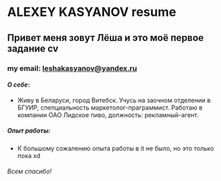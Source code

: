 # **ALEXEY KASYANOV resume**
## Привет меня зовут Лёша и это моё первое задание cv 
### my email: leshakasyanov@yandex.ru
####  _О себе_: 
 - Живу в Беларуси, город Витебск. Учусь на заочном отделении в БГУИР, спепциальность маркетолог-праграммист. Работаю в компании ОАО Лидское пиво, должность: рекламный-агент. 
##### _Опыт работы_:
 - К большому сожалению опыта работы в it не было, но это только пока xd
###### Всем спасибо!